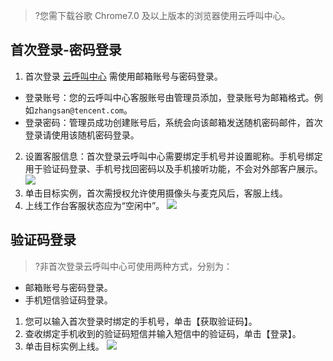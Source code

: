 >?您需下载谷歌 Chrome7.0 及以上版本的浏览器使用云呼叫中心。
>
## 首次登录-密码登录
1. 首次登录 [云呼叫中心](https://tccc.qcloud.com/login) 需使用邮箱账号与密码登录。
 - 登录账号：您的云呼叫中心客服账号由管理员添加，登录账号为邮箱格式。例如`zhangsan@tencent.com`。
 - 登录密码：管理员成功创建账号后，系统会向该邮箱发送随机密码邮件，首次登录请使用该随机密码登录。
2. 设置客服信息：首次登录云呼叫中心需要绑定手机号并设置昵称。手机号绑定用于验证码登录、手机号找回密码以及手机接听功能，不会对外部客户展示。
![](https://main.qcloudimg.com/raw/12d7ca7bdcee745b080433b95a1762a7.png)
3. 单击目标实例，首次需授权允许使用摄像头与麦克风后，客服上线。
4. 上线工作台客服状态应为“空闲中”。
![](https://main.qcloudimg.com/raw/9bc45ca13941514e8b7a653e0e5d0040.png)

## 验证码登录
>?非首次登录云呼叫中心可使用两种方式，分别为：
- 邮箱账号与密码登录。
- 手机短信验证码登录。
>
1. 您可以输入首次登录时绑定的手机号，单击【获取验证码】。
2. 查收绑定手机收到的验证码短信并输入短信中的验证码，单击【登录】。
3. 单击目标实例上线。
![](https://main.qcloudimg.com/raw/9e5c2cace7c1a62e00bff994fb96d961.png)
